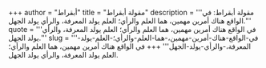 +++
author = "أبقراط"
title = "مقولة أبقراط"
description = '''مقولة أبقراط: في الواقع هناك أمرين مهمين، هما العلم والرأي؛ العلم يولد المعرفة، والرأي يولد الجهل.'''
quote = '''في الواقع هناك أمرين مهمين، هما العلم والرأي؛ العلم يولد المعرفة، والرأي يولد الجهل.'''
slug = '''في-الواقع-هناك-أمرين-مهمين،-هما-العلم-والرأي؛-العلم-يولد-المعرفة،-والرأي-يولد-الجهل'''
+++
في الواقع هناك أمرين مهمين، هما العلم والرأي؛ العلم يولد المعرفة، والرأي يولد الجهل.
